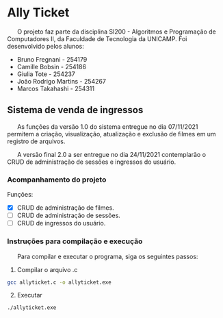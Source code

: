 # Ally Ticket

&nbsp;&nbsp;&nbsp;&nbsp;&nbsp;&nbsp;O projeto faz parte da disciplina SI200 - Algoritmos e Programação de Computadores II, da Faculdade de Tecnologia da UNICAMP. Foi desenvolvido pelos alunos:

* Bruno Fregnani - 254179
* Camille Bobsin - 254186
* Giulia Tote - 254237
* João Rodrigo Martins - 254267
* Marcos Takahashi - 254311

## Sistema de venda de ingressos

&nbsp;&nbsp;&nbsp;&nbsp;&nbsp;&nbsp;As funções da versão 1.0 do sistema entregue no dia 07/11/2021 permitem a criação, visualização, atualização e exclusão de filmes em um registro de arquivos. 

&nbsp;&nbsp;&nbsp;&nbsp;&nbsp;&nbsp;A versão final 2.0 a ser entregue no dia 24/11/2021 contemplarão o CRUD de administração de sessões e ingressos do usuário. 


### Acompanhamento do projeto

Funções:

- [x] CRUD de administração de filmes.
- [ ] CRUD de administração de sessões.
- [ ] CRUD de ingressos do usuário.

### Instruções para compilação e execução

&nbsp;&nbsp;&nbsp;&nbsp;&nbsp;&nbsp;Para compilar e executar o programa, siga os seguintes passos:

1. Compilar o arquivo .c

```bash
gcc allyticket.c -o allyticket.exe
```

2. Executar 

```bash
./allyticket.exe
```